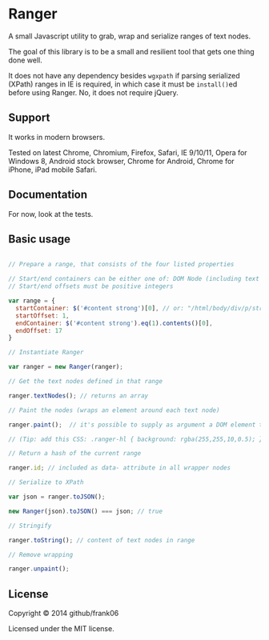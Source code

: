 # Ranger

A small Javascript utility to grab, wrap and serialize ranges of text nodes.

The goal of this library is to be a small and resilient tool that gets one thing done well.

It does not have any dependency besides `wgxpath` if parsing serialized (XPath) ranges in IE is required, in which case it must be `install()`ed before using Ranger. No, it does not require jQuery.

## Support

It works in modern browsers.

Tested on latest Chrome, Chromium, Firefox, Safari, IE 9/10/11, Opera for Windows 8, Android stock browser, Chrome for Android, Chrome for iPhone, iPad mobile Safari.

## Documentation

For now, look at the tests.

## Basic usage

```js

// Prepare a range, that consists of the four listed properties

// Start/end containers can be either one of: DOM Node (including text nodes) or an XPath to the element
// Start/end offsets must be positive integers

var range = {
  startContainer: $('#content strong')[0], // or: "/html/body/div/p/strong"
  startOffset: 1,
  endContainer: $('#content strong').eq(1).contents()[0],
  endOffset: 17
}

// Instantiate Ranger

var ranger = new Ranger(ranger);

// Get the text nodes defined in that range

ranger.textNodes(); // returns an array

// Paint the nodes (wraps an element around each text node)

ranger.paint();  // it's possible to supply as argument a DOM element to act as a wrapper

// (Tip: add this CSS: .ranger-hl { background: rgba(255,255,10,0.5); } )

// Return a hash of the current range

ranger.id; // included as data- attribute in all wrapper nodes

// Serialize to XPath

var json = ranger.toJSON();

new Ranger(json).toJSON() === json; // true

// Stringify

ranger.toString(); // content of text nodes in range

// Remove wrapping

ranger.unpaint();


```

## License

Copyright © 2014 github/frank06

Licensed under the MIT license.